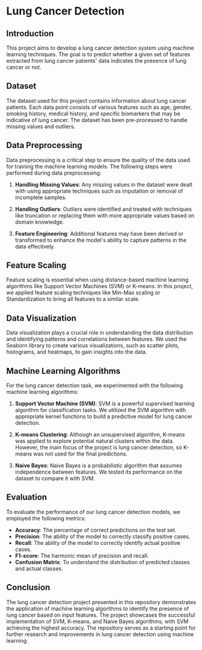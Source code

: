 # Lung Cancer Detection

## Introduction

This project aims to develop a lung cancer detection system using machine learning techniques. The goal is to predict whether a given set of features extracted from lung cancer patients' data indicates the presence of lung cancer or not.

## Dataset

The dataset used for this project contains information about lung cancer patients. Each data point consists of various features such as age, gender, smoking history, medical history, and specific biomarkers that may be indicative of lung cancer. The dataset has been pre-processed to handle missing values and outliers.

## Data Preprocessing

Data preprocessing is a critical step to ensure the quality of the data used for training the machine learning models. The following steps were performed during data preprocessing:

1. **Handling Missing Values**: Any missing values in the dataset were dealt with using appropriate techniques such as imputation or removal of incomplete samples.

2. **Handling Outliers**: Outliers were identified and treated with techniques like truncation or replacing them with more appropriate values based on domain knowledge.

3. **Feature Engineering**: Additional features may have been derived or transformed to enhance the model's ability to capture patterns in the data effectively.

## Feature Scaling

Feature scaling is essential when using distance-based machine learning algorithms like Support Vector Machines (SVM) or K-means. In this project, we applied feature scaling techniques like Min-Max scaling or Standardization to bring all features to a similar scale.

## Data Visualization

Data visualization plays a crucial role in understanding the data distribution and identifying patterns and correlations between features. We used the Seaborn library to create various visualizations, such as scatter plots, histograms, and heatmaps, to gain insights into the data.

## Machine Learning Algorithms

For the lung cancer detection task, we experimented with the following machine learning algorithms:

1. **Support Vector Machine (SVM)**: SVM is a powerful supervised learning algorithm for classification tasks. We utilized the SVM algorithm with appropriate kernel functions to build a predictive model for lung cancer detection.

2. **K-means Clustering**: Although an unsupervised algorithm, K-means was applied to explore potential natural clusters within the data. However, the main focus of the project is lung cancer detection, so K-means was not used for the final predictions.

3. **Naive Bayes**: Naive Bayes is a probabilistic algorithm that assumes independence between features. We tested its performance on the dataset to compare it with SVM.

## Evaluation

To evaluate the performance of our lung cancer detection models, we employed the following metrics:

- **Accuracy**: The percentage of correct predictions on the test set.
- **Precision**: The ability of the model to correctly classify positive cases.
- **Recall**: The ability of the model to correctly identify actual positive cases.
- **F1-score**: The harmonic mean of precision and recall.
- **Confusion Matrix**: To understand the distribution of predicted classes and actual classes.

## Conclusion

The lung cancer detection project presented in this repository demonstrates the application of machine learning algorithms to identify the presence of lung cancer based on input features. 
The project showcases the successful implementation of SVM, K-means, and Naive Bayes algorithms, with SVM achieving the highest accuracy. 
The repository serves as a starting point for further research and improvements in lung cancer detection using machine learning.

